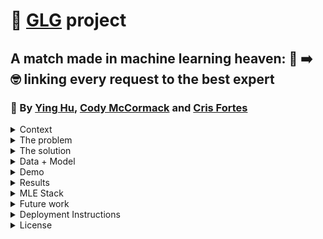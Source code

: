 # 🚀 [GLG](https://glginsights.com/) project

## A match made in machine learning heaven: 🙋 ➡️ 🤓 linking every request to the best expert
### 👏  By [Ying Hu](https://www.linkedin.com/in/ying-hu-math/), [Cody McCormack](https://www.linkedin.com/in/codymccormack/) and [Cris Fortes](https://www.linkedin.com/in/crisfortes/)

<details><summary>Context</summary>
<p>

Ying, Cody and Cris are students of [FourthBrain's](https://fourthbrain.ai/) [Machine Learning Engineer course](https://fourthbrain.ai/courses/machine-learning-engineer/), cohort 9 (August-December 2022). This repository (repo) is part of our capstone project, a required deliverable from our curriculum. For that we've chosen to work on the [GLG](https://glginsights.com/) project.

</p>
</details>
  
<details><summary>The problem</summary>
<p>

[GLG](https://glginsights.com/)'s business largely revolves around matching clients, requesting insights on a specific topic, with an expert on that topic from their large database so that they can meet by phone, video or in person. Visually: 

<img width="733" alt="image" src="https://user-images.githubusercontent.com/110877253/205419935-651c3d3a-972e-471f-9491-45c6426184f2.png">

Since they receive hundreds of these requests per day, we wanted to explore how machine learning could help automate and scale the process. 

</p>
</details>
  
<details><summary>The solution</summary>
<p>
<p>

<img width="958" alt="image" src="https://user-images.githubusercontent.com/110877253/206084965-2f0e34b7-04be-46f4-879d-5620393f27f8.png">

</p>
</details>
  
<details><summary>Data + Model</summary>
<p>
<p>
<img width="960" alt="image" src="https://user-images.githubusercontent.com/110877253/206085500-43a33b64-dd34-4b34-88c4-d19f8a44d259.png">
</p>
<p></p>
</details>
  
<details><summary>Demo</summary>  
<p>
<p>
<img width="769" alt="image" src="https://i.giphy.com/media/GMSpp7FQSZdnXPHyfS/giphy.webp">
</p>
</details>

<details><summary>Results</summary>
<p>
<p>
<img width="959" alt="image" src="https://user-images.githubusercontent.com/110877253/206085155-9523f20d-d83a-4e48-add1-c32d772388c2.png">
  
</p>
</details>
  
<details><summary>MLE Stack</summary>
<p>
<p>
<img width="960" alt="image" src="https://user-images.githubusercontent.com/110877253/206085235-dd4101f4-9e32-417f-b98d-81f876216ecc.png">
  
</p>
</details>

<details><summary>Future work</summary>
<p>

1. Improve the Topic Modeling: 
- Training an LDA model on a more diverse [dataset](https://components.one/datasets/all-the-news-2-news-articles-dataset/)
- Using semi-supervised learning method (SentenceTransformers + Label Propagation)

2. Expand the scope of the project: 
- Building the expert(s) recommendation model 
- Adapting our models to cover non-English languages 
  (GLG also has offices in Europe, Asia, and the Middle East)

</p>
</details>

<details><summary>Deployment Instructions</summary>
<p>

This app can be (relatively, see note 1 below) easily deployed using Docker. The instructions to deploy in the cloud or locally are the same.</p>
<ol>
  <li>Clone this repository, either on a local machine or in a cloud instance</li>
  <li>Navigate to the flask_app folder</li>
  <li>Build the Docker image, using the command <code>docker build -t image_name .</code></li>
    <ul>
      <li>If you don't have Docker installed locally or in the cloud instance, you will have to <a href="https://docs.docker.com/get-docker/">install</a> and <a href="https://docs.docker.com/config/daemon/systemd/">activate</a> the Daemon in order to build a Docker image.</li>
    </ul>
  <li>Run the Docker image using the command <code>docker run -d --rm --name container_name -p 8000:8000 image_name</code></li>
  <li>Navigate to either your local host, port 8000, or the public IP of the cloud instance, port 8000. E.g. 127.0.0.0:8000</li>
</ol>
<p><strong>NOTE 1:</strong> This application depends on prebuilt machine learning models that were saved using <a href="https://docs.python.org/3/library/pickle.html">Pickle</a> files. The idea of Pickle files is that they can be built once and ported to any other machine. However, in testing we found that this was often not the case. If the app crashes when you try to run it, this is most likely the problem, and you need to take the steps below to remediate the issue:</p>
<ol>
  <li>Open Dockerfile, and remove the <code>#</code> from the 3rd line from the bottom, so that it reads <code>RUN python model_maker.py</code></li>
</ol>
<p>Then you can pick up from the step <code>docker build -t image_name .</code> above.</p>
<p><strong>NOTE 2:</strong> this will slow down the Docker image build considerably, and might take up to 20 minutes, depending on your machine.</p>
</details>

<details><summary>License</summary>
<p>

MIT License

Copyright (c) 2022 Cody McCormack, Cris Fortes and Ying Hu

Permission is hereby granted, free of charge, to any person obtaining a copy
of this software and associated documentation files (the "Software"), to deal
in the Software without restriction, including without limitation the rights
to use, copy, modify, merge, publish, distribute, sublicense, and/or sell
copies of the Software, and to permit persons to whom the Software is
furnished to do so, subject to the following conditions:

The above copyright notice and this permission notice shall be included in all
copies or substantial portions of the Software.

THE SOFTWARE IS PROVIDED "AS IS", WITHOUT WARRANTY OF ANY KIND, EXPRESS OR
IMPLIED, INCLUDING BUT NOT LIMITED TO THE WARRANTIES OF MERCHANTABILITY,
FITNESS FOR A PARTICULAR PURPOSE AND NONINFRINGEMENT. IN NO EVENT SHALL THE
AUTHORS OR COPYRIGHT HOLDERS BE LIABLE FOR ANY CLAIM, DAMAGES OR OTHER
LIABILITY, WHETHER IN AN ACTION OF CONTRACT, TORT OR OTHERWISE, ARISING FROM,
OUT OF OR IN CONNECTION WITH THE SOFTWARE OR THE USE OR OTHER DEALINGS IN THE
SOFTWARE.
  
</p>
</details>
